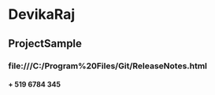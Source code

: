 # DevikaRaj
## ProjectSample
### file:///C:/Program%20Files/Git/ReleaseNotes.html
#### + 519 6784 345
